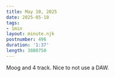 ```yaml
---
title: May 10, 2025
date: 2025-05-10
tags:
- 1min
layout: minute.njk
postnumber: 496
duration: '1:37'
length: 3880750
---
```

Moog and 4 track. Nice to not use a DAW. 
